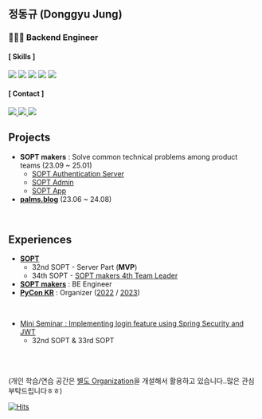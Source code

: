 ## 정동규 (Donggyu Jung)

### 🧑🏻‍💻 **Backend** Engineer

#### [ Skills ]
<img src="https://img.shields.io/badge/Java-A64514?style=for-a-badge&logo=openjdk&logoColor=white"> <img src="https://img.shields.io/badge/Spring-6DB33F?style=for-a-badg&logo=Spring&logoColor=white"> <img src="https://img.shields.io/badge/MySQL-007396?style=for-a-badg&logo=MySQL&logoColor=white"> <img src="https://img.shields.io/badge/PostgreSQL-blue?style=for-a-badg&logo=PostgreSQL&logoColor=white"> <img src="https://img.shields.io/badge/Amazon AWS-F7A81B?style=for-a-badg&logo=Amazon&logoColor=white">
<!--<img src="https://img.shields.io/badge/Kotlin-8534FF?style=for-a-badge&logo=kotlin&logoColor=white"> -->



#### [ Contact ]

<a href="mailto:bang2brew@gamil.com">
  <img src="https://img.shields.io/badge/Gmail-darkgrey?style=for-a-badge&logo=Gmail"/>
</a>
<a href="https://www.linkedin.com/in/yummygyudon/">
  <img src="https://img.shields.io/badge/LinkedIn-blue?style=for-a-badge&logo=LinkedIn"/>
</a>
<a href="https://www.instagram.com/yummy_gyu_99/">
  <img src="https://img.shields.io/badge/Instagram-hotpink?style=for-a-badge&logo=Instagram"/>
</a>

<!--
#### [ More About ]

<a href="https://yummygyudon.notion.site/Jung-Dong-Gyu-711cc081aa7d4d0aa836938437f96974?pvs=4">
  <img src="https://img.shields.io/badge/Resume-orange?style=for-a-badge&logo=Notion&logoColor=yello"/>
</a>
<a href="https://yummygyudon.notion.site/Protfolio-7752be9cd7554583a3a0345e5634e48f?pvs=4">
  <img src="https://img.shields.io/badge/Portfolio-grey?style=for-a-badge&logo=Notion&logoColor=yello"/>
</a>

<br/>
<br/>

<img src="https://github.com/yummygyudon/yummygyudon/assets/86935274/dd588589-71c6-411c-b1eb-4d6b90d43037"/>
-->

<br/>

## Projects
- **SOPT makers** : Solve common technical problems among product teams (23.09 ~ 25.01)
  - [SOPT Authentication Server](https://github.com/sopt-makers/sopt-auth-backend)
  - [SOPT Admin](https://github.com/sopt-makers/sopt-operation-backend)
  - [SOPT App](https://github.com/sopt-makers/sopt-backend)
- [**palms.blog**](https://www.palms.blog) (23.06 ~ 24.08)

<br/>

## Experiences
- [**SOPT**](https://www.sopt.org/) 
  - 32nd SOPT - Server Part (**MVP**) 
  - 34th SOPT - [SOPT makers 4th Team Leader](https://playground.sopt.org/makers)
- [**SOPT makers**](https://makers.sopt.org/) : BE Engineer
- [**PyCon KR**](https://www.pycon.kr) : Organizer ([2022](https://2022.pycon.kr/about/organizing-team) / [2023](https://2023.pycon.kr/about/organizing-team))


<br/>

- [Mini Seminar : Implementing login feature using Spring Security and JWT](https://www.notion.so/8cc3ac6fae714b4da6ef7fff422d33f1?pvs=25)
  - 32nd SOPT & 33rd SOPT


<br/>
<br/>

(개인 학습/연습 공간은 [별도 Organization](https://github.com/yummy-ground)을 개설해서 활용하고 있습니다..많은 관심 부탁드립니다ㅎㅎ)


[![Hits](https://hits.seeyoufarm.com/api/count/incr/badge.svg?url=https%3A%2F%2Fgithub.com%2Fyummygyudon%2Fhit-counter&count_bg=%2379C83D&title_bg=%23555555&icon=&icon_color=%23E7E7E7&title=hits&edge_flat=false)](https://hits.seeyoufarm.com)    



<!--[![Solved.ac프로필](http://mazassumnida.wtf/api/mini/generate_badge?boj=duck9912)](https://solved.ac/duck9912)<br> -->
<!--[![Solved.ac프로필](http://mazassumnida.wtf/api/v2/generate_badge?boj=duck9912)](https://solved.ac/duck9912)<br>
![Anurag's GitHub stats](https://github-readme-stats.vercel.app/api?username=yummygyudon&hide=stars&count_private=true&show_icons=true&title_color=FFD000&text_color=AB5232&icon_color=FFD000&border_color=8B4513)




</div>


<div style="width:50%;">
  
## 👀 More About 👀
  

### ☎️ Contact
**Main** : <a href="mailto:bang2brew@gamil.com"><img  src="https://img.shields.io/badge/Gmail-EA4335?style=flat-square&logo=gmail&logoColor=white"/></a> 
<br/>
📮 **Sub** : <a href="mailto:duck9912@naver.com"><img  src="https://img.shields.io/badge/Naver-03C75A?style=flat-square&logo=naverl&logoColor=white"/></a> 
<br/>


 
  

-->
